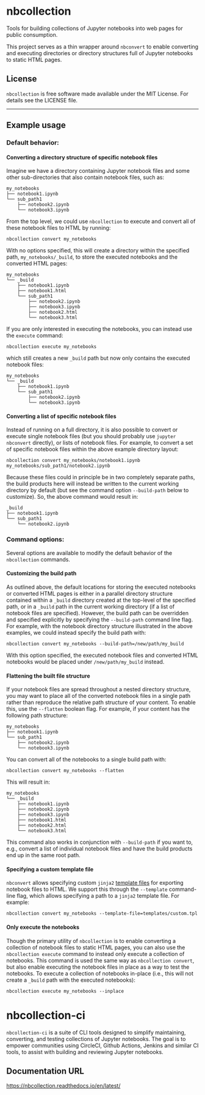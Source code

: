 # nbcollection

Tools for building collections of Jupyter notebooks into web pages for public
consumption.

This project serves as a thin wrapper around `nbconvert` to enable converting
and executing directories or directory structures full of Jupyter notebooks to
static HTML pages.

## License

`nbcollection` is free software made available under the MIT License. For details
see the LICENSE file.

--------

## Example usage

### Default behavior:

#### Converting a directory structure of specific notebook files

Imagine we have a directory containing Jupyter notebook files and some other
sub-directories that also contain notebook files, such as:

    my_notebooks
    ├── notebook1.ipynb
    └── sub_path1
        ├── notebook2.ipynb
        └── notebook3.ipynb

From the top level, we could use `nbcollection` to execute and convert all of these
notebook files to HTML by running:

    nbcollection convert my_notebooks

With no options specified, this will create a directory within the specified
path, `my_notebooks/_build`, to store the executed notebooks and the converted
HTML pages:

    my_notebooks
    └── _build
        ├── notebook1.ipynb
        ├── notebook1.html
        └── sub_path1
            ├── notebook2.ipynb
            ├── notebook3.ipynb
            ├── notebook2.html
            └── notebook3.html

If you are only interested in executing the notebooks, you can instead use the
`execute` command:

    nbcollection execute my_notebooks

which still creates a new `_build` path but now only contains the executed
notebook files:

    my_notebooks
    └── _build
        ├── notebook1.ipynb
        └── sub_path1
            ├── notebook2.ipynb
            └── notebook3.ipynb


#### Converting a list of specific notebook files

Instead of running on a full directory, it is also possible to convert or
execute single notebook files (but you should probably use `jupyter nbconvert`
directly), or lists of notebook files. For example, to convert a set of specific
notebook files within the above example directory layout:

    nbcollection convert my_notebooks/notebook1.ipynb my_notebooks/sub_path1/notebook2.ipynb

Because these files could in principle be in two completely separate paths, the
build products here will instead be written to the current working directory by
default (but see the command option `--build-path` below to customize). So, the
above command would result in:

    _build
    ├── notebook1.ipynb
    └── sub_path1
        └── notebook2.ipynb


### Command options:

Several options are available to modify the default behavior of the `nbcollection`
commands.

#### Customizing the build path

As outlined above, the default locations for storing the executed notebooks or
converted HTML pages is either in a parallel directory structure contained
within a `_build` directory created at the top-level of the specified path, or
in a `_build` path in the current working directory (if a list of notebook files
are specified). However, the build path can be overridden and specified
explicitly by specifying the `--build-path` command line flag. For example, with
the notebook directory structure illustrated in the above examples, we could
instead specify the build path with:

    nbcollection convert my_notebooks --build-path=/new/path/my_build

With this option specified, the executed notebook files and converted HTML
notebooks would be placed under `/new/path/my_build` instead.


#### Flattening the built file structure

If your notebook files are spread throughout a nested directory structure, you
may want to place all of the converted notebook files in a single path rather
than reproduce the relative path structure of your content. To enable this, use
the `--flatten` boolean flag. For example, if your content has the following
path structure:

    my_notebooks
    ├── notebook1.ipynb
    └── sub_path1
        ├── notebook2.ipynb
        └── notebook3.ipynb

You can convert all of the notebooks to a single build path with:

    nbcollection convert my_notebooks --flatten

This will result in:

    my_notebooks
    └── _build
        ├── notebook1.ipynb
        ├── notebook2.ipynb
        ├── notebook3.ipynb
        ├── notebook1.html
        ├── notebook2.html
        └── notebook3.html

This command also works in conjunction with `--build-path` if you want to, e.g.,
convert a list of individual notebook files and have the build products end up
in the same root path.


#### Specifying a custom template file

`nbconvert` allows specifying custom `jinja2` [template
files](https://nbconvert.readthedocs.io/en/latest/customizing.html) for
exporting notebook files to HTML. We support this through the `--template`
command-line flag, which allows specifying a path to a `jinja2` template file.
For example:

    nbcollection convert my_notebooks --template-file=templates/custom.tpl


#### Only execute the notebooks

Though the primary utility of `nbcollection` is to enable converting a collection of
notebook files to static HTML pages, you can also use the `nbcollection execute`
command to instead only execute a collection of notebooks. This command is used
the same way as `nbcollection convert`, but also enable executing the notebook files
in place as a way to test the notebooks. To execute a collection of notebooks
in-place (i.e., this will not create a `_build` path with the executed
notebooks):

    nbcollection execute my_notebooks --inplace


# nbcollection-ci

`nbcollection-ci` is a suite of CLI tools designed to simplify maintaining, converting, and testing collections 
of Jupyter notebooks. The goal is to empower communities using CircleCI, Github Actions, Jenkins and similar CI 
tools, to assist with building and reviewing Jupyter notebooks.

## Documentation URL

https://nbcollection.readthedocs.io/en/latest/

